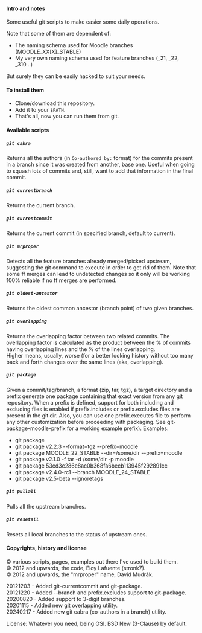 #### Intro and notes
Some useful git scripts to make easier some daily operations.

Note that some of them are dependent of:

- The naming schema used for Moodle branches (MOODLE_XX[X]_STABLE)
- My very own naming schema used for feature branches (_21, _22, _310...)

But surely they can be easily hacked to suit your needs.

#### To install them

- Clone/download this repository.
- Add it to your `$PATH`.
- That's all, now you can run them from git.

#### Available scripts

##### `git cabra`
Returns all the authors (in `Co-authored by:` format) for the commits present in a branch since it was created from another, base one. Useful when going to squash lots of commits and, still, want to add that information in the final commit. 

##### `git currentbranch`
Returns the current branch.

##### `git currentcommit`
Returns the current commit (in specified branch, default to current).

##### `git mrproper`
Detects all the feature branches already merged/picked
upstream, suggesting the git command to execute in order to get rid of
them. Note that some ff merges can lead to undetected changes so it
only will be working 100% reliable if no ff merges are performed.

##### `git oldest-ancestor`
Returns the oldest common ancestor (branch point)
of two given branches.

##### `git overlapping`
Returns the overlapping factor between two related
commits. The overlapping factor is calculated as the product between
the % of commits having overlapping lines and the % of the lines
overlapping.    
Higher means, usually, worse (for a better looking history without
too many back and forth changes over the same lines (aka, overlapping).

##### `git package`
Given a commit/tag/branch, a format (zip, tar, tgz),
a target directory and a prefix generate one package containing
that exact version from any git repository. When a prefix is defined,
support for both including and excluding files is enabled if
prefix.includes or prefix.excludes files are present in the git dir.
Also, you can use one prefix.executes file to perform any other
customization before proceeding with packaging. See git-package-moodle-prefix
for a working example prefix). Examples:

- git package
- git package v2.2.3 --format=tgz --prefix=moodle
- git package MOODLE_22_STABLE --dir=/some/dir --prefix=moodle
- git package v2.1.0 -f tar -d /some/dir -p moodle
- git package 53cd3c286e8ac0b368fa6becb113945f292891cc
- git package v2.4.0-rc1 --branch MOODLE_24_STABLE
- git package v2.5-beta --ignoretags

##### `git pullall`
Pulls all the upstream branches.

##### `git resetall`
Resets all local branches to the status of upstream ones.

#### Copyrights, history and license

© various scripts, pages, examples out there I've used to build them.    
© 2012 and upwards, the code, Eloy Lafuente (stronk7).    
© 2012 and upwards, the "mrproper" name, David Mudrák.    

20121203 - Added git-currentcommit and git-package.    
20121220 - Added --branch and prefix.excludes support to git-package.    
20200820 - Added support to 3-digit branches.    
20201115 - Added new git overlapping utility.    
20240217 - Added new git cabra (co-authors in a branch) utility.    

License: Whatever you need, being OSI. BSD New (3-Clause) by default.
